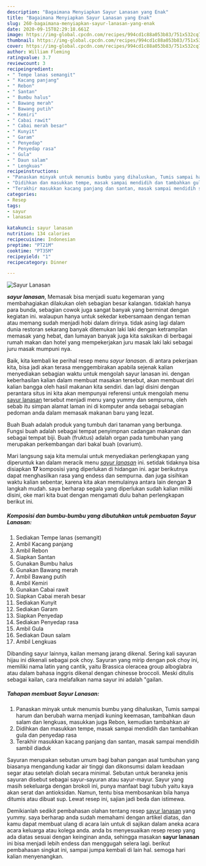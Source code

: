 ```yaml
---
description: "Bagaimana Menyiapkan Sayur Lanasan yang Enak"
title: "Bagaimana Menyiapkan Sayur Lanasan yang Enak"
slug: 260-bagaimana-menyiapkan-sayur-lanasan-yang-enak
date: 2020-09-15T02:29:18.661Z
image: https://img-global.cpcdn.com/recipes/994cd1c88a053b83/751x532cq70/sayur-lanasan-foto-resep-utama.jpg
thumbnail: https://img-global.cpcdn.com/recipes/994cd1c88a053b83/751x532cq70/sayur-lanasan-foto-resep-utama.jpg
cover: https://img-global.cpcdn.com/recipes/994cd1c88a053b83/751x532cq70/sayur-lanasan-foto-resep-utama.jpg
author: William Fleming
ratingvalue: 3.7
reviewcount: 3
recipeingredient:
- " Tempe lanas semangit"
- " Kacang panjang"
- " Rebon"
- " Santan"
- " Bumbu halus"
- " Bawang merah"
- " Bawang putih"
- " Kemiri"
- " Cabai rawit"
- " Cabai merah besar"
- " Kunyit"
- " Garam"
- " Penyedap"
- " Penyedap rasa"
- " Gula"
- " Daun salam"
- " Lengkuas"
recipeinstructions:
- "Panaskan minyak untuk menumis bumbu yang dihaluskan, Tumis sampai harum dan berubah warna menjadi kuning keemasan, tambahkan daun salam dan lengkuas, masukkan juga Rebon, kemudian tambahkan air"
- "Didihkan dan masukkan tempe, masak sampai mendidih dan tambahkan gula dan penyedap rasa"
- "Terakhir masukkan kacang panjang dan santan, masak sampai mendidih sambil diaduk"
categories:
- Resep
tags:
- sayur
- lanasan

katakunci: sayur lanasan 
nutrition: 134 calories
recipecuisine: Indonesian
preptime: "PT21M"
cooktime: "PT35M"
recipeyield: "1"
recipecategory: Dinner

---
```



![Sayur Lanasan](https://img-global.cpcdn.com/recipes/994cd1c88a053b83/751x532cq70/sayur-lanasan-foto-resep-utama.jpg)

<b><i>sayur lanasan</i></b>, Memasak bisa menjadi suatu kegemaran yang membahagiakan dilakukan oleh sebagian besar kalangan. tidaklah hanya para bunda, sebagian cowok juga sangat banyak yang berminat dengan kegiatan ini. walaupun hanya untuk sekedar kebersamaan dengan teman atau memang sudah menjadi hobi dalam dirinya. tidak asing lagi dalam dunia restoran sekarang banyak ditemukan laki laki dengan ketrampilan memasak yang hebat, dan lumayan banyak juga kita saksikan di berbagai rumah makan dan hotel yang mempekerjakan juru masak laki laki sebagai juru masak mumpuni nya.

Baik, kita kembali ke perihal resep menu <i>sayur lanasan</i>. di antara pekerjaan kita, bisa jadi akan terasa menggembirakan apabila sejenak kalian menyediakan sebagian waktu untuk mengolah sayur lanasan ini. dengan keberhasilan kalian dalam membuat masakan tersebut, akan membuat diri kalian bangga oleh hasil makanan kita sendiri. dan lagi disini dengan perantara situs ini kita akan mempunyai referensi untuk mengolah menu <u>sayur lanasan</u> tersebut menjadi menu yang yummy dan sempurna, oleh sebab itu simpan alamat laman ini di komputer anda sebagai sebagian pedoman anda dalam memasak makanan baru yang lezat.

Buah Buah adalah produk yang tumbuh dari tanaman yang berbunga. Fungsi buah adalah sebagai tempat penyimpnan cadangan makanan dan sebagai tempat biji. Buah (fruktus) adalah organ pada tumbuhan yang merupakan perkembangan dari bakal buah (ovarium).


Mari langsung saja kita memulai untuk menyediakan perlengkapan yang diperuntuk kan dalam meracik menu <u><i>sayur lanasan</i></u> ini. setidak tidaknya bisa disiapkan <b>17</b> komposisi yang diperlukan di hidangan ini. agar berikutnya dapat menghasilkan rasa yang endess dan sempurna. dan juga sisihkan waktu kalian sebentar, karena kita akan memulainya antara lain dengan <b>3</b> langkah mudah. saya berharap segala yang diperlukan sudah kalian miliki disini, oke mari kita buat dengan mengamati dulu bahan perlengkapan berikut ini.

<!--inarticleads1-->

##### Komposisi dan bumbu-bumbu yang dibutuhkan untuk pembuatan Sayur Lanasan:

1. Sediakan  Tempe lanas (semangit)
1. Ambil  Kacang panjang
1. Ambil  Rebon
1. Siapkan  Santan
1. Gunakan  Bumbu halus
1. Gunakan  Bawang merah
1. Ambil  Bawang putih
1. Ambil  Kemiri
1. Gunakan  Cabai rawit
1. Siapkan  Cabai merah besar
1. Sediakan  Kunyit
1. Sediakan  Garam
1. Siapkan  Penyedap
1. Sediakan  Penyedap rasa
1. Ambil  Gula
1. Sediakan  Daun salam
1. Ambil  Lengkuas


Dibanding sayur lainnya, kailan memang jarang dikenal. Sering kali sayuran hijau ini dikenali sebagai pok choy. Sayuran yang mirip dengan pok choy ini, memiliki nama latin yang cantik, yaitu Brassica oleracea group alboglabra atau dalam bahasa inggris dikenal dengan chinesse broccoli. Meski ditulis sebagai kailan, cara melafalkan nama sayur ini adalah &#34;gailan. 

<!--inarticleads2-->

##### Tahapan membuat Sayur Lanasan:

1. Panaskan minyak untuk menumis bumbu yang dihaluskan, Tumis sampai harum dan berubah warna menjadi kuning keemasan, tambahkan daun salam dan lengkuas, masukkan juga Rebon, kemudian tambahkan air
1. Didihkan dan masukkan tempe, masak sampai mendidih dan tambahkan gula dan penyedap rasa
1. Terakhir masukkan kacang panjang dan santan, masak sampai mendidih sambil diaduk


Sayuran merupakan sebutan umum bagi bahan pangan asal tumbuhan yang biasanya mengandung kadar air tinggi dan dikonsumsi dalam keadaan segar atau setelah diolah secara minimal. Sebutan untuk beraneka jenis sayuran disebut sebagai sayur-sayuran atau sayur-mayur. Sayur yang masih sekeluarga dengan brokoli ini, punya manfaat bagi tubuh yaitu kaya akan serat dan antioksidan. Namun, tentu bisa membosankan bila hanya ditumis atau dibuat sup. Lewat resep ini, sajian jadi beda dan istimewa. 

Demikianlah sedikit pembahasan olahan tentang resep <u>sayur lanasan</u> yang yummy. saya berharap anda sudah memahami dengan artikel diatas, dan kamu dapat membuat ulang di acara lain untuk di sajikan dalam aneka acara acara keluarga atau kolega anda. anda bs menyesuaikan resep resep yang ada diatas sesuai dengan keinginan anda, sehingga masakan <b>sayur lanasan</b> ini bisa menjadi lebih endess dan menggugah selera lagi. berikut pembahasan singkat ini, sampai jumpa kembali di lain hal. semoga hari kalian menyenangkan.
